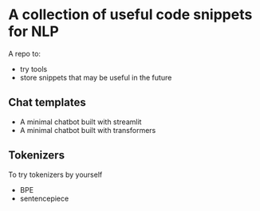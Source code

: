 # A collection of useful code snippets for NLP

A repo to:
- try tools
- store snippets that may be useful in the future

## Chat templates
- A minimal chatbot built with streamlit
- A minimal chatbot built with transformers

## Tokenizers
To try tokenizers by yourself
- BPE
- sentencepiece
